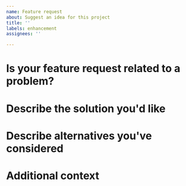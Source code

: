 ```yaml
---
name: Feature request
about: Suggest an idea for this project
title: ''
labels: enhancement
assignees: ''

---
```


# Is your feature request related to a problem?

<!-- A clear and concise description of what the problem is. Ex. I'm always frustrated when [...] -->

# Describe the solution you'd like

<!-- A clear and concise description of what you want to happen. -->

# Describe alternatives you've considered

<!-- A clear and concise description of any alternative solutions or features you've considered. -->

# Additional context

<!-- Add any other context or screenshots about the feature request here. -->
